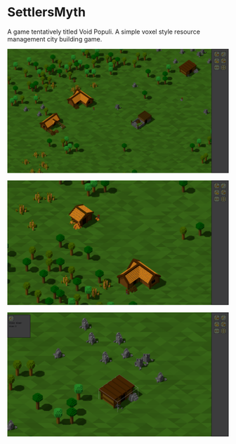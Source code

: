 # SettlersMyth
A game tentatively titled Void Populi. 
A simple voxel style resource management city building game.

![](https://github.com/matherno/SettlersMyth/blob/master/VoidPopuli1.png)

![](https://github.com/matherno/SettlersMyth/blob/master/VoidPopuli2.png)

![](https://github.com/matherno/SettlersMyth/blob/master/VoidPopuli3.png)
